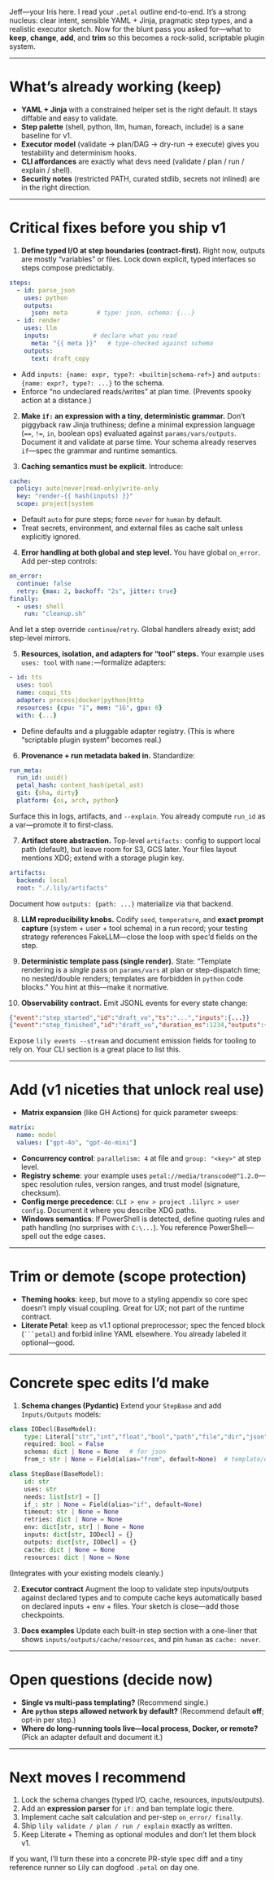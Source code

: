 Jeff—your Iris here. I read your `.petal` outline end-to-end. It’s a strong nucleus: clear intent, sensible YAML + Jinja, pragmatic step types, and a realistic executor sketch. Now for the blunt pass you asked for—what to **keep**, **change**, **add**, and **trim** so this becomes a rock-solid, scriptable plugin system.

---

# What’s already working (keep)

* **YAML + Jinja** with a constrained helper set is the right default. It stays diffable and easy to validate.&#x20;
* **Step palette** (shell, python, llm, human, foreach, include) is a sane baseline for v1.&#x20;
* **Executor model** (validate → plan/DAG → dry-run → execute) gives you testability and determinism hooks.&#x20;
* **CLI affordances** are exactly what devs need (validate / plan / run / explain / shell).&#x20;
* **Security notes** (restricted PATH, curated stdlib, secrets not inlined) are in the right direction.&#x20;

---

# Critical fixes before you ship v1

1. **Define typed I/O at step boundaries (contract-first).**
   Right now, outputs are mostly “variables” or files. Lock down explicit, typed interfaces so steps compose predictably.

```yaml
steps:
  - id: parse_json
    uses: python
    outputs:
      json: meta        # type: json, schema: {...}
  - id: render
    uses: llm
    inputs:            # declare what you read
      meta: "{{ meta }}"   # type-checked against schema
    outputs:
      text: draft_copy
```

* Add `inputs: {name: expr, type?: <builtin|schema-ref>}` and `outputs: {name: expr?, type?: ...}` to the schema.
* Enforce “no undeclared reads/writes” at plan time. (Prevents spooky action at a distance.)

2. **Make `if:` an expression with a tiny, deterministic grammar.**
   Don’t piggyback raw Jinja truthiness; define a minimal expression language (`==`, `!=`, `in`, boolean ops) evaluated against `params/vars/outputs`. Document it and validate at parse time. Your schema already reserves `if`—spec the grammar and runtime semantics.&#x20;

3. **Caching semantics must be explicit.**
   Introduce:

```yaml
cache:
  policy: auto|never|read-only|write-only
  key: "render-{{ hash(inputs) }}"
  scope: project|system
```

* Default `auto` for pure steps; force `never` for `human` by default.
* Treat secrets, environment, and external files as cache salt unless explicitly ignored.

4. **Error handling at both global and step level.**
   You have global `on_error`. Add per-step controls:

```yaml
on_error:
  continue: false
  retry: {max: 2, backoff: "2s", jitter: true}
finally:
  - uses: shell
    run: "cleanup.sh"
```

And let a step override `continue`/`retry`. Global handlers already exist; add step-level mirrors.&#x20;

5. **Resources, isolation, and adapters for “tool” steps.**
   Your example uses `uses: tool` with `name:`—formalize adapters:

```yaml
- id: tts
  uses: tool
  name: coqui_tts
  adapter: process|docker|python|http
  resources: {cpu: "1", mem: "1G", gpu: 0}
  with: {...}
```

* Define defaults and a pluggable adapter registry. (This is where “scriptable plugin system” becomes real.)

6. **Provenance + run metadata baked in.**
   Standardize:

```yaml
run_meta:
  run_id: uuid()
  petal_hash: content_hash(petal_ast)
  git: {sha, dirty}
  platform: {os, arch, python}
```

Surface this in logs, artifacts, and `--explain`. You already compute `run_id` as a var—promote it to first-class.&#x20;

7. **Artifact store abstraction.**
   Top-level `artifacts:` config to support local path (default), but leave room for S3, GCS later. Your files layout mentions XDG; extend with a storage plugin key.

```yaml
artifacts:
  backend: local
  root: "./.lily/artifacts"
```

Document how `outputs: {path: ...}` materialize via that backend.&#x20;

8. **LLM reproducibility knobs.**
   Codify `seed`, `temperature`, and **exact prompt capture** (system + user + tool schema) in a run record; your testing strategy references FakeLLM—close the loop with spec’d fields on the step.&#x20;

9. **Deterministic template pass (single render).**
   State: “Template rendering is a *single* pass on `params/vars` at plan or step-dispatch time; no nested/double renders; templates are forbidden in `python` code blocks.” You hint at this—make it normative.&#x20;

10. **Observability contract.**
    Emit JSONL events for every state change:

```json
{"event":"step_started","id":"draft_vo","ts":"...","inputs":{...}}
{"event":"step_finished","id":"draft_vo","duration_ms":1234,"outputs":{...}}
```

Expose `lily events --stream` and document emission fields for tooling to rely on. Your CLI section is a great place to list this.&#x20;

---

# Add (v1 niceties that unlock real use)

* **Matrix expansion** (like GH Actions) for quick parameter sweeps:

```yaml
matrix:
  name: model
  values: ["gpt-4o", "gpt-4o-mini"]
```

* **Concurrency control**: `parallelism: 4` at file and `group: "<key>"` at step level.
* **Registry scheme**: your example uses `petal://media/transcode@^1.2.0`—spec resolution rules, version ranges, and trust model (signature, checksum).&#x20;
* **Config merge precedence**: `CLI > env > project .lilyrc > user config`. Document it where you describe XDG paths.&#x20;
* **Windows semantics**: If PowerShell is detected, define quoting rules and path handling (no surprises with `C:\...`). You reference PowerShell—spell out the edge cases.&#x20;

---

# Trim or demote (scope protection)

* **Theming hooks**: keep, but move to a styling appendix so core spec doesn’t imply visual coupling. Great for UX; not part of the runtime contract.&#x20;
* **Literate Petal**: keep as v1.1 optional preprocessor; spec the fenced block (` ```petal `) and forbid inline YAML elsewhere. You already labeled it optional—good.&#x20;

---

# Concrete spec edits I’d make

1. **Schema changes (Pydantic)**
   Extend your `StepBase` and add `Inputs/Outputs` models:

```python
class IODecl(BaseModel):
    type: Literal["str","int","float","bool","path","file","dir","json","secret","bytes"] | None = None
    required: bool = False
    schema: dict | None = None   # for json
    from_: str | None = Field(alias="from", default=None)  # template/expr

class StepBase(BaseModel):
    id: str
    uses: str
    needs: list[str] = []
    if_: str | None = Field(alias="if", default=None)
    timeout: str | None = None
    retries: dict | None = None
    env: dict[str, str] | None = None
    inputs: dict[str, IODecl] = {}
    outputs: dict[str, IODecl] = {}
    cache: dict | None = None
    resources: dict | None = None
```

(Integrates with your existing models cleanly.)&#x20;

2. **Executor contract**
   Augment the loop to validate step inputs/outputs against declared types and to compute cache keys automatically based on declared inputs + env + files. Your sketch is close—add those checkpoints.&#x20;

3. **Docs examples**
   Update each built-in step section with a one-liner that shows `inputs/outputs/cache/resources`, and pin `human` as `cache: never`.&#x20;

---

# Open questions (decide now)

* **Single vs multi-pass templating?** (Recommend single.)&#x20;
* **Are `python` steps allowed network by default?** (Recommend default **off**; opt-in per step.)&#x20;
* **Where do long-running tools live—local process, Docker, or remote?** (Pick an adapter default and document it.)&#x20;

---

# Next moves I recommend

1. Lock the schema changes (typed I/O, cache, resources, inputs/outputs).
2. Add an **expression parser** for `if:` and ban template logic there.
3. Implement cache salt calculation and per-step `on_error/ finally`.
4. Ship `lily validate / plan / run / explain` exactly as written.&#x20;
5. Keep Literate + Theming as optional modules and don’t let them block v1.&#x20;

If you want, I’ll turn these into a concrete PR-style spec diff and a tiny reference runner so Lily can dogfood `.petal` on day one.
